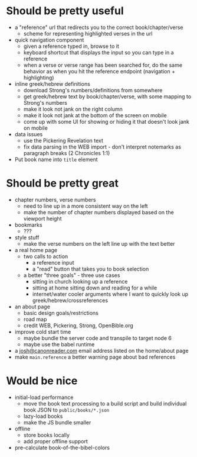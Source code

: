 # Should be pretty useful

- a "reference" url that redirects you to the correct book/chapter/verse
	- scheme for representing highlighted verses in the url
- quick navigation component
	- given a reference typed in, browse to it
	- keyboard shortcut that displays the input so you can type in a reference
	- when a verse or verse range has been searched for, do the same behavior as when you hit the reference endpoint (navigation + highlighting)
- inline greek/hebrew definitions
	- download Strong's numbers/definitions from somewhere
	- get greek/hebrew text by book/chapter/verse, with some mapping to Strong's numbers
	- make it look not jank on the right column
	- make it look not jank at the bottom of the screen on mobile
	- come up with some UI for showing or hiding it that doesn't look jank on mobile
- data issues
	- use the Pickering Revelation text
	- fix data parsing in the WEB import - don't interpret notemarks as paragraph breaks (2 Chronicles 1:1)
- Put book name into `title` element

# Should be pretty great

- chapter numbers, verse numbers
	- need to line up in a more consistent way on the left
	- make the number of chapter numbers displayed based on the viewport height
- bookmarks
	- ???
- style stuff
	- make the verse numbers on the left line up with the text better
- a real home page
	- two calls to action
		- a reference input
		- a "read" button that takes you to book selection
	- a better "three goals" - three use cases
		- sitting in church looking up a reference
		- sitting at home sitting down and reading for a while
		- internet/water cooler arguments where I want to quickly look up greek/hebrew/crossreferences
- an about page
	- basic design goals/restrictions
	- road map
	- credit WEB, Pickering, Strong, OpenBible.org
- improve cold start time
	- maybe bundle the server code and transpile to target node 6
	- maybe use the babel runtime
- a josh@canonreader.com email address listed on the home/about page
- make `main.reference` a better warning page about bad references

# Would be nice

- initial-load performance
	- move the book text processing to a build script and build individual book JSON to `public/books/*.json`
	- lazy-load books
	- make the JS bundle smaller
- offline
	- store books locally
	- add proper offline support
- pre-calculate book-of-the-bibel-colors

